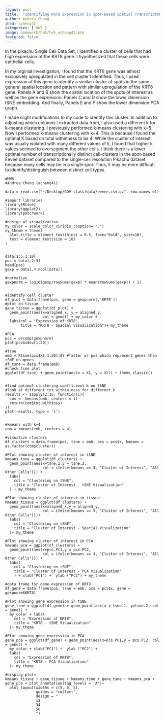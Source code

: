 ```yaml
---
layout: post
title:  "Identifying KRT8 Expression in Spot-Based Spatial Transcriptomic Data Set"
author: Andrea Cheng
jhed: acheng41
categories: [ HW5 ]
image: homework/hw5/hw5_acheng41.png
featured: false
---
```



In the pikachu Single Cell Data Set, I identified a cluster of cells that had high expression of the KRT8 gene. I hypothesized that these cells were epithelial cells.

In my orginial investigation, I found that the KRT8 gene was almost exclusively upregulated in the cell cluster I identified. Thus, I used expression of this gene to identify a similar cluster of spots in the same general spatial location and pattern with similar upregulation of the KRT8 gene. Panels A and B show the spatial location of the spots of interest as well as the gene expression. Panels C and D show the lower dimension tSNE embedding. And finally, Panels E and F show the lower dimension PCA graph. 

I made slight modifications to my code to identify this cluster. In addition to adjusting which columns I extracted data from, I also used a different k for k-means clustering. I previously performed k-means clustering with k=5. Now I performed k-means clustering with k=4. This is because I found the optimal K based on total withinness to be 4. While the cluster of interest was usually isolated with many different values of k, I found that higher k values seemed to oversegment the other cells. I think there is a lower optimal number of transcriptionally distinct cell-clusters in the spot-based Eevee dataset compared to the single-cell resolution Pikachu dataset because many cells may be in a single spot. Thus, it may be more difficult to identify/distinguish between distinct cell types.  



```{r}
#HW5
#Andrea Cheng (acheng41)

data = read.csv("~/Desktop/GDV class/data/eevee.csv.gz", row.names =1)

#import libraries
library(Rtsne)
library(ggplot2)
library(patchwork)

#design of visualization
my_color = scale_color_viridis_c(option= "C")
my_theme = theme(
  plot.title = element_text(hjust = 0.5, face="bold", size=10),
  text = element_text(size = 10)
)


data[1:5,1:10]
pos = data[,2:3]
head(pos)
gexp = data[,4:ncol(data)]

#normalize
gexpnorm = log10(gexp/rowSums(gexp) * mean(rowSums(gexp)) + 1)


#identify cell cluster
df_plot = data.frame(pos, gene = gexpnorm[,'KRT8'])
#plot on tissue
gene_tissue = ggplot(df_plot) + 
  geom_point(aes(x=aligned_x, y = aligned_y, 
                 col = gene)) + my_color + 
  labs(col = "Expression of KRT8", 
       title = "KRT8 - Spacial Visualization")+ my_theme

#PCA
pcs = prcomp(gexpnorm)
plot(pcs$sdev[1:20])

#tsne
emb = Rtsne(pcs$x[,1:20])$Y #faster w/ pcs which represent genes than tSNE on genes 
df_tsne = data.frame(emb)
#check tsne plot
ggplot(df_tsne) + geom_point(aes(x = X1, y = X2)) + theme_classic()


#find optimal clustering coefficient k on tSNE
#look at different tot.within-ness for different k
results <- sapply(2:15, function(i){
  com <- kmeans(emb, centers = i)
  return(com$tot.withinss)
})
plot(results, type = 'l')


#kmeans with k=4
com = kmeans(emb, centers = 4)

#visualize clusters
df_clusters = data.frame(pos, tsne = emb, pcs = pcs$x, kmeans = as.factor(com$cluster))

#Plot showing cluster of interest in tSNE
kmeans_tsne = ggplot(df_clusters) + 
  geom_point(aes(x=tsne.1,y = tsne.2, 
                 col = ifelse(kmeans == 3, "Cluster of Interest", "All Other Cells"))) +
  labs(
    col = "Clustering on tSNE", 
    title = "Cluster of Interest - tSNE Visualization"
  ) + my_theme

#Plot showing cluster of interest in tissue
kmeans_tissue = ggplot(df_clusters) + 
  geom_point(aes(x=aligned_x,y = aligned_y, 
                 col = ifelse(kmeans == 3, "Cluster of Interest", "All Other Cells")))+
  labs(
    col = "Clustering on tSNE", 
    title = "Cluster of Interest - Spacial Visualization"
  )+ my_theme

#Plot showing cluster of interest in PCA
kmeans_pca = ggplot(df_clusters) + 
  geom_point(aes(x=pcs.PC1,y = pcs.PC2, 
                 col = ifelse(kmeans == 3, "Cluster of Interest", "All Other Cells"))) +
  labs(
    col = "Clustering on tSNE", 
    title = "Cluster of Interest - PCA Visualization"
    ) + xlab("PC1") +  ylab ("PC2") + my_theme

#data frame for gene expression of KRT8
df_gene = data.frame(pos, tsne = emb, pcs = pcs$x, gene = gexpnorm$KRT8)

#Plot showing gene expression in tSNE
gene_tsne = ggplot(df_gene) + geom_point(aes(x = tsne.1, y=tsne.2, col = gene)) + 
  my_color + labs(
    col = "Expression of KRT8", 
    title = "KRT8 - tSNE Visualization"
  )+ my_theme

#Plot showing gene expression in PCA
gene_pca = ggplot(df_gene) + geom_point(aes(x=pcs.PC1,y = pcs.PC2, col = gene)) + 
  my_color + xlab("PC1") +  ylab ("PC2") + 
  labs(
    col = "Expression of KRT8", 
    title = "KRT8 - PCA Visualization"
  )+ my_theme

#display plots
kmeans_tissue + gene_tissue + kmeans_tsne + gene_tsne + kmeans_pca + gene_pca + plot_annotation(tag_levels = 'A')+
  plot_layout(widths = c(5, 5, 5),
              guides = "collect",
              design = "
              12
              34
              56
              ")


```
